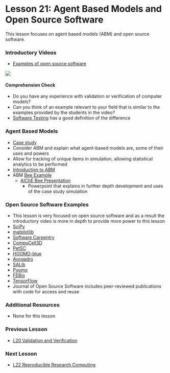 # **Lesson 21: Agent Based Models and Open Source Software**
This lesson focuses on agent based models (ABM) and open source software.

### **Introductory Videos**
 * [Examples of open source software](https://www.youtube.com/watch?v=60tMapC53Sw&feature=emb_title&ab_channel=AshleeN.FordVersypt)
  
  [![](http://img.youtube.com/vi/60tMapC53Sw/0.jpg)](http://www.youtube.com/watch?v=60tMapC53Sw "")
  
#### **Comprehension Check**
   * Do you have any experience with validation or verification of computer models?
   * Can you think of an example relevant to your field that is similar to the examples provided by the students in the video?
   *  [Software Testing](https://www.softwaretestinghelp.com/what-is-verification-and-validation/) has a good definition of the difference
### **Agent Based Models**
* [Case study](https://github.com/ashleefv/BeeNestABM)
* Consider ABM and explain what agent-based models are, some of their uses and powers
* Allow for tracking of unique items in simulation, allowing statistical analytics to be performed
* [Introduction to ABM](https://github.com/ashleefv/ApplNumComp/blob/master/Intro%20to%20ABM.pdf)
* ABM [Bee Example](https://github.com/ashleefv/BeeNestABM)
  * [AIChE Bee Presentation](https://github.com/ashleefv/ApplNumComp/blob/master/AIChE%20Bee%20pres%20ANFV.pdf)
    * Powerpoint that explains in further depth development and uses of the case study simulation
### **Open Source Software Examples**
* This lesson is very focused on open source software and as a result the introductory video is more in depth to provide more power to this lesson
* [SciPy](https://scipy.org/)
* [matplotlib](https://matplotlib.org/)
* [Software Carpentry](https://github.com/swcarpentry)
* [CompuCell3D](https://compucell3d.org/)
* [PetSC](https://www.mcs.anl.gov/petsc/)
* [HOOMD-blue](http://glotzerlab.engin.umich.edu/hoomd-blue/)
* [Avogadro](http://avogadro.cc/)
* [SALib](https://joss.theoj.org/papers/10.21105/joss.00097)
* [Pyomo](http://www.pyomo.org/)
* [FEBio](https://febio.org/)
* [TensorFlow](https://www.tensorflow.org/)
* Journal of Open Source Software includes peer-reviewed publications with code for access and reuse

### **Additional Resources**
* None for this lesson

### **Previous Lesson**
 * [L20 Validation and Verification](/L20%20Validation%20and%20Verification.md)
### **Next Lesson**
 * [L22 Reproducible Research Computing](/L22%20Reproducible%20Research%20Computing.md)
